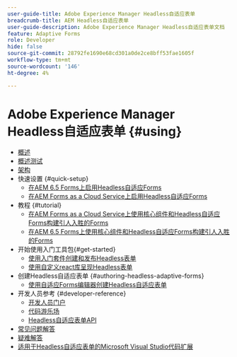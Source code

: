 ```yaml
---
user-guide-title: Adobe Experience Manager Headless自适应表单
breadcrumb-title: AEM Headless自适应表单
user-guide-description: Adobe Experience Manager Headless自适应表单文档
feature: Adaptive Forms
role: Developer
hide: false
source-git-commit: 28792fe1690e68cd301a0de2ce8bff53fae1605f
workflow-type: tm+mt
source-wordcount: '146'
ht-degree: 4%

---
```



# Adobe Experience Manager Headless自适应表单 {#using}

+ [概述](overview.md)
+ [概述测试](overview-testing.md)
+ [架构](architecture.md)
+ 快速设置 {#quick-setup}
   + [在AEM 6.5 Forms上启用Headless自适应Forms](enable-headless-adaptive-forms-and-core-components.md)
   + [在AEM Forms as a Cloud Service上启用Headless自适应Forms](enable-headless-adaptive-forms-and-core-components-on-forms-cloud-service.md)
+ 教程 {#tutorial}
   + [在AEM Forms as a Cloud Service上使用核心组件和Headless自适应Forms构建引人入胜的Forms](build-engaging-forms-using-core-components-and-headless-adaptive-forms-aem-forms-cloud-service.md)
   + [在AEM 6.5 Forms上使用核心组件和Headless自适应Forms构建引人入胜的Forms](build-engaging-forms-using-core-components-and-headless-adaptive-forms-on-aem-65-forms.md)
+ 开始使用入门工具包{#get-started}
   + [使用入门套件创建和发布Headless表单](create-and-publish-a-headless-form.md)
   + [使用自定义react库呈现Headless表单](use-google-material-ui-react-components-to-render-a-headless-form.md)
+ 创建Headless自适应表单 {#authoring-headless-adaptive-forms}
   + [使用自适应Forms编辑器创建Headless自适应表单](create-a-headless-adaptive-form.md)
+ 开发人员参考 {#developer-reference}
   + [开发人员门户](https://experienceleague.adobe.com/landing/aem-headless-forms/developer.html?lang=en)
   + [代码游乐场](https://experienceleague.adobe.com/landing/aem-headless-forms/developer/code.html?lang=en)
   + [Headless自适应表单API](https://opensource.adobe.com/aem-forms-af-runtime/api/)
+ [常见问题解答](faq.md)
+ [疑难解答](troubleshooting.md)
+ [适用于Headless自适应表单的Microsoft Visual Studio代码扩展](visual-studio-code-extension-for-headless-adaptive-forms.md)



<!--

Articles must be added to this TOC file in order to render.

Use this list format to specify links to articles and section headings that expand and collapse in the left rail of the user guide.

An article link CANNOT be used as a section heading.
-->
